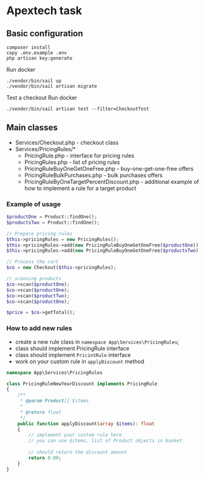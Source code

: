 # Apextech task

## Basic configuration
```
composer install
copy .env.example .env
php artisan key:generate
```

Run docker
```
./vendor/bin/sail up
./vendor/bin/sail artisan migrate
```

Test a checkout
Run docker
```
./vendor/bin/sail artisan test --filter=CheckoutTest
```

## Main classes

- Services/Checkout.php - checkout class
- Services/PricingRules/*
  - PricingRule.php - interface for pricing rules
  - PricingRules.php - list of pricing rules
  - PricingRuleBuyOneGetOneFree.php - buy-one-get-one-free offers
  - PricingRuleBulkPurchases.php - bulk purchases offers
  - PricingRuleByOneTargetPercentDiscount.php - additional example of how to implement a rule for a target product


### Example of usage
```php
$productOne = Product::findOne();
$productsTwo = Product::findOne();

// Prepare pricing rules
$this->pricingRules = new PricingRules();
$this->pricingRules->add(new PricingRuleBuyOneGetOneFree($productOne));
$this->pricingRules->add(new PricingRuleBuyOneGetOneFree($productsTwo));

// Process the cart
$co = new Checkout($this->pricingRules);

// scanning products
$co->scan($productOne);
$co->scan($productOne);
$co->scan($productTwo);
$co->scan($productOne);

$price = $co->getTotal();
```

### How to add new rules
- create a new rule class in `namespace App\Services\PricingRules`;
- class should implement PricingRule interface
- class should implement `PricintRule` interface
- work on your custom rule in `applyDiscount` method
```php
namespace App\Services\PricingRules

class PricingRuleNewYearDiscount implements PricingRule
{
    /**
     * @param Product[] $items
     *
     * @return float
     */
    public function applyDiscount(array $items): float
    {
        // implement your custom rule here
        // you can use $items, list of Product objects in basket
        
        // should return the discount amount
        return 0.00;
    }
}
```
